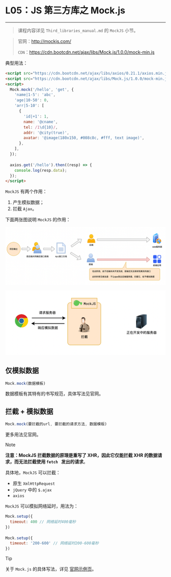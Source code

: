# L05：JS 第三方库之 Mock.js

---

> 课程内容详见 `Third_libraries_manual.md` 的 `MockJS` 小节。

> 官网：http://mockjs.com/
>
> `CDN`：https://cdn.bootcdn.net/ajax/libs/Mock.js/1.0.0/mock-min.js

典型用法：

```html
<script src="https://cdn.bootcdn.net/ajax/libs/axios/0.21.1/axios.min.js"></script>
<script src="https://cdn.bootcdn.net/ajax/libs/Mock.js/1.0.0/mock-min.js"></script>
<script>
  Mock.mock('/hello', 'get', {
    'name|1-5': 'abc',
    'age|10-50': 0,
    'arr|5-10': [
      {
        'id|+1': 1,
        name: '@cname',
        tel: /1\d{10}/,
        addr: '@city(true)',
        avatar: '@image(180x150, #008c8c, #fff, text image)',
      },
    ],
  });

  axios.get('/hello').then((resp) => {
    console.log(resp.data);
  });
</script>
```

`MockJS` 有两个作用：

1. 产生模拟数据；
2. 拦截 `Ajax`。

下面两张图说明 `MockJS` 的作用：

![](../assets/0.5.png)

![](../assets/0.6.png)

## 仅模拟数据

```js
Mock.mock(数据模板)
```

数据模板有其特有的书写规范，具体写法见官网。

## 拦截 + 模拟数据

```js
Mock.mock(要拦截的url, 要拦截的请求方法, 数据模板)
```

更多用法见官网。

> [!note]
>
> **注意：MockJS 拦截数据的原理是重写了 XHR，因此它仅能拦截 XHR 的数据请求，而无法拦截使用 `fetch ` 发出的请求**。

具体地，`MockJS` 可以拦截：

- 原生 `XmlHttpRequest`
- `jQuery` 中的 `$.ajax`
- `axios`

`MockJS` 可以模拟网络延时，用法为：

```js
Mock.setup({
  timeout: 400 // 网络延时400毫秒
})

Mock.setup({
  timeout: '200-600' // 网络延时200-600毫秒
})
```

> [!tip]
>
> 关于 `Mock.js` 的具体写法，详见 [官网示例页](http://mockjs.com/examples.html)。